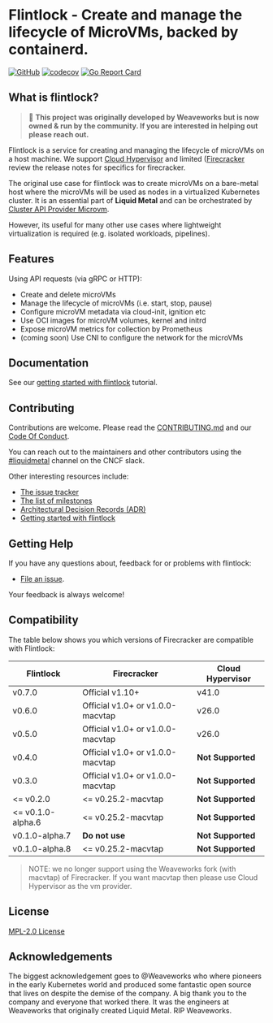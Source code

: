 # Flintlock - Create and manage the lifecycle of MicroVMs, backed by containerd.

[![GitHub](https://img.shields.io/github/license/liquidmetal-dev/flintlock)](https://img.shields.io/github/license/liquidmetal-dev/flintlock)
[![codecov](https://codecov.io/gh/liquidmetal-dev/flintlock/branch/main/graph/badge.svg?token=ZNPNRDI8Z0)](https://codecov.io/gh/liquidmetal-dev/flintlock)
[![Go Report Card](https://goreportcard.com/badge/github.com/liquidmetal-dev/flintlock)](https://goreportcard.com/report/github.com/liquidmetal-dev/flintlock)

## What is flintlock?

> :tada: **This project was originally developed by Weaveworks but is now owned & run by the community. If you are interested in helping out please reach out.**

Flintlock is a service for creating and managing the lifecycle of microVMs on a host machine. We support [Cloud Hypervisor](https://www.cloudhypervisor.org/) and limited ([Firecracker](https://firecracker-microvm.github.io/) review the release notes for specifics for firecracker.

The original use case for flintlock was to create microVMs on a bare-metal host where the microVMs will be used as nodes in a virtualized Kubernetes cluster. It is an essential part of **Liquid Metal** and can be orchestrated by [Cluster API Provider Microvm](https://github.com/liquidmetal-dev/cluster-api-provider-microvm).

However, its useful for many other use cases where lightweight virtualization is required (e.g. isolated workloads, pipelines).

## Features

Using API requests (via gRPC or HTTP):

- Create and delete microVMs
- Manage the lifecycle of microVMs (i.e. start, stop, pause)
- Configure microVM metadata via cloud-init, ignition etc
- Use OCI images for microVM volumes, kernel and initrd
- Expose microVM metrics for collection by Prometheus
- (coming soon) Use CNI to configure the network for the microVMs

## Documentation

See our [getting started with flintlock][quickstart] tutorial.

## Contributing

Contributions are welcome. Please read the [CONTRIBUTING.md][contrib] and our [Code Of Conduct][coc].

You can reach out to the maintainers and other contributors using the [#liquidmetal](https://cloud-native.slack.com/archives/C07B5R5BLBZ) channel on the CNCF slack.

Other interesting resources include:

- [The issue tracker][issues]
- [The list of milestones][milestones]
- [Architectural Decision Records (ADR)][adr]
- [Getting started with flintlock][quickstart]

## Getting Help

If you have any questions about, feedback for or problems with flintlock:

- [File an issue](CONTRIBUTING.md#opening-issues).

Your feedback is always welcome!

## Compatibility

The table below shows you which versions of Firecracker are compatible with Flintlock:

| Flintlock         | Firecracker                      | Cloud Hypervisor  |
| ----------------- | -------------------------------- | ----------------- |
| v0.7.0            | Official v1.10+                  | v41.0             |
| v0.6.0            | Official v1.0+ or v1.0.0-macvtap | v26.0             |
| v0.5.0            | Official v1.0+ or v1.0.0-macvtap | v26.0             |
| v0.4.0            | Official v1.0+ or v1.0.0-macvtap | **Not Supported** |
| v0.3.0            | Official v1.0+ or v1.0.0-macvtap | **Not Supported** |
| <= v0.2.0         | <= v0.25.2-macvtap               | **Not Supported** |
| <= v0.1.0-alpha.6 | <= v0.25.2-macvtap               | **Not Supported** |
| v0.1.0-alpha.7    | **Do not use**                   | **Not Supported** |
| v0.1.0-alpha.8    | <= v0.25.2-macvtap               | **Not Supported** |

> NOTE: we no longer support using the Weaveworks fork (with macvtap) of Firecracker. If you want macvtap then please use Cloud Hypervisor as the vm provider.

## License

[MPL-2.0 License][license]

## Acknowledgements

The biggest acknowledgement goes to @Weaveworks who where pioneers in the early Kubernetes world and produced some fantastic open source that lives on despite the demise of the company. A big thank you to the company and everyone that worked there. It was the engineers at Weaveworks that originally created Liquid Metal. RIP Weaveworks.

[quickstart]: https://www.liquidmetal.dev
[contrib]: ./CONTRIBUTING.md
[coc]: ./CODE_OF_CONDUCT.md
[issues]: https://github.com/liquidmetal-dev/flintlock/issues
[milestones]: https://github.com/liquidmetal-dev/flintlock/milestones
[adr]: ./docs/adr
[license]: ./LICENSE
